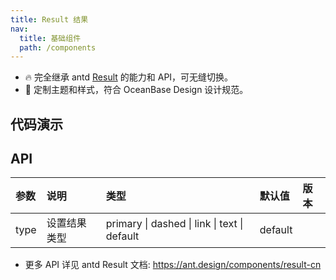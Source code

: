 ```yaml
---
title: Result 结果
nav:
  title: 基础组件
  path: /components
---
```


- 🔥 完全继承 antd [Result](https://ant.design/components/result-cn) 的能力和 API，可无缝切换。
- 💄 定制主题和样式，符合 OceanBase Design 设计规范。

## 代码演示

<code src="./demo/basic.tsx" title="基础结果页" description="默认包含 Icon、标题、描述内容。"></code>

<code src="./demo/customize.tsx" title="自定义 Icon" description="默认包含 Icon、标题、描述内容。"></code>

<code src="./demo/result-info.tsx" title="结果详情展示" description="默认包含 Icon、标题、描述内容"></code>

<code src="./demo/result-success.tsx" title="成功结果详情展示" description="默认包含 Icon、标题、描述内容"></code>

<code src="./demo/result-warning.tsx" title="异常结果展示" description="默认包含 Icon、标题、描述内容"></code>

<code src="./demo/result-running.tsx" title="正在进行中的任务结果" description="默认包含 Icon、标题、描述内容"></code>

<code src="./demo/result-error.tsx" title="失败结果展示" description="默认包含 Icon、标题、描述内容"></code>

## API

| 参数 | 说明         | 类型                                         | 默认值  | 版本 |
| :--- | :----------- | :------------------------------------------- | :------ | :--- |
| type | 设置结果类型 | primary \| dashed \| link \| text \| default | default |

- 更多 API 详见 antd Result 文档: https://ant.design/components/result-cn
